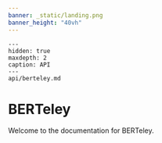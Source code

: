 ```yaml
---
banner: _static/landing.png
banner_height: "40vh"
---
```


```{toctree}
---
hidden: true
maxdepth: 2
caption: API
---
api/berteley.md
```

# BERTeley

Welcome to the documentation for BERTeley.
